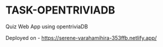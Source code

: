 # TASK-OPENTRIVIADB
Quiz Web App using opentriviaDB

Deployed on - https://serene-varahamihira-353ffb.netlify.app/
